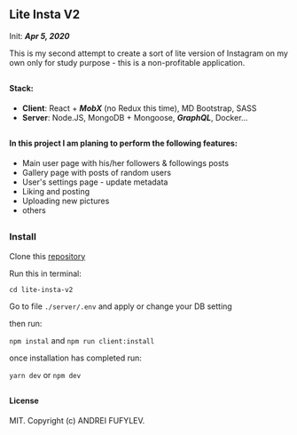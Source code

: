 ## Lite Insta V2

Init: ***Apr 5, 2020***

This is my second attempt to create a sort of lite version of Instagram on my own only for study purpose - 
this is a non-profitable application.
##
#### Stack:
* **Client**: React + ***MobX*** (no Redux this time), MD Bootstrap, SASS
* **Server**: Node.JS, MongoDB + Mongoose, ***GraphQL***, Docker...

##
#### In this project I am planing to perform the following features:
* Main user page with his/her followers & followings posts
* Gallery page with posts of random users
* User's settings page - update metadata
* Liking and posting
* Uploading new pictures
* others

## 
### Install
Clone this [repository](https://github.com/fufylev/lite-insta-v2)

Run this in terminal:

`cd lite-insta-v2`

Go to file `./server/.env`  and apply or change your DB setting

then run:

`npm instal` and `npm run client:install`

once installation has completed run:

`yarn dev` or `npm dev`

##
#### License
 MIT. Copyright (c) ANDREI FUFYLEV.
